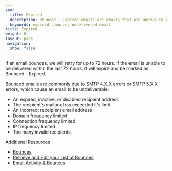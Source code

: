 ```yaml
---
seo:
  title: Expired
  description: Bounced - Expired emails are emails that are unable to be delivered within 72 hours.
  keywords: expired, bounce, undelivered email
title: Expired
weight: 0
layout: page
navigation:
  show: false
---
```


If an email bounces, we will retry for up to 72 hours. If the email is unable to be delivered within the last 72 hours, it will expire and be marked as Bounced - Expired.

Bounced emails are commonly due to SMTP 4.X.X errors or SMTP 5.X.X errors, which cause an email to be undeliverable:

* An expired, inactive, or disabled recipient address
* The recipient's mailbox has exceeded it's limit
* An incorrect receipient email address
* Domain frequency limited
* Connection frequency limited
* IP frequency limited
* Too many invalid recipients

<page-anchor el="h3">
Additional Resources
</page-anchor>

* [Bounces]({{root_url}}/Glossary/bounces.html)
* [Retrieve and Edit your List of Bounces]({{root_url}}/API_Reference/Web_API/bounces.html)
* [Email Activity & Bounces](https://sendgrid.com/docs/User_Guide/email_activity.html)
